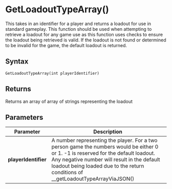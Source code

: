 # GetLoadoutTypeArray()
This takes in an identifier for a player and returns a loadout for use in standard gameplay. This function should be used when attempting to retrieve a loadout for any game use as this function uses checks to ensure the loadout being retrieved is valid. If the loadout is not found or determined to be invalid for the game, the default loadout is returned.


## Syntax
```pythons
GetLoadoutTypeArray(int playerIdentifier)
```

## Returns
Returns an array of array of strings representing the loadout

## Parameters
|Parameter      |Description        |
|---------------|-------------------|
|**playerIdentifier**| A number representing the player. For a two person game the numbers would be either 0 or 1. -1 is reserved for the default loadout. Any negative number will result in the default loadout being loaded due to the return conditions of __getLoadoutTypeArrayViaJSON()|